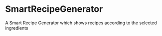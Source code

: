# SmartRecipeGenerator
A Smart Recipe Generator which shows recipes according to the selected ingredients
